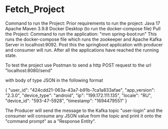 # Fetch_Project

Command to run the Project:
Prior requirements to run the project:
Java 17
Apache Maven 3.9.8
Docker Desktop (to run the docker-compose file)
Pull the Project:
Command to run the application: "mvn spring-boot:run"
This runs the docker-compose file which runs the zookeeper and Apache Kafka Server in localhost:9092.
Post this the springboot application with producer and consumer will run. After all the applications have reached the running state.

To test the project use Postman to send a http POST request to the url
"localhost:8080/send"

with body of type JSON in the following format

{
  "user_id": "424cdd21-063a-43a7-b91b-7ca1a833afae",
  "app_version": "2.3.0",
  "device_type": "android",
  "ip": "199.172.111.135",
  "locale": "RU",
  "device_id": "593-47-5928",
  "timestamp": "1694479551"
}

The Producer will send the message to the Kafka topic "user-login" and the consumer will consume any JSON value from the topic and print it onto the "command prompt" as a "Response Entity".